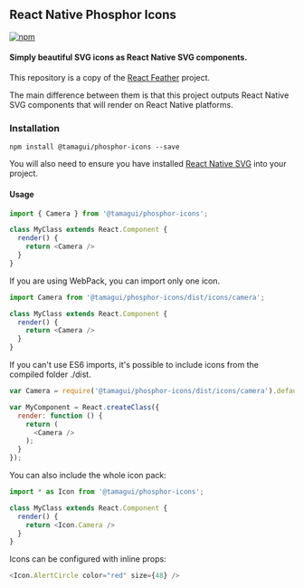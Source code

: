 ## React Native Phosphor Icons

[![npm](https://img.shields.io/npm/v/@tamagui/phosphor-icons.svg)](https://www.npmjs.com/package/@tamagui/phosphor-icons)

#### Simply beautiful SVG icons as React Native SVG components.

This repository is a copy of the [React Feather](https://github.com/colebemis/react-feather) project.

The main difference between them is that this project outputs React Native SVG components that will render on React Native platforms.

### Installation

    npm install @tamagui/phosphor-icons --save

You will also need to ensure you have installed [React Native SVG](https://github.com/react-native-community/react-native-svg) into your project.

#### Usage

```javascript
import { Camera } from '@tamagui/phosphor-icons';

class MyClass extends React.Component {
  render() {
    return <Camera />
  }
}
```

If you are using WebPack, you can import only one icon.

```javascript
import Camera from '@tamagui/phosphor-icons/dist/icons/camera';

class MyClass extends React.Component {
  render() {
    return <Camera />
  }
}
```

If you can't use ES6 imports, it's possible to include icons from the compiled folder ./dist.

```javascript
var Camera = require('@tamagui/phosphor-icons/dist/icons/camera').default;

var MyComponent = React.createClass({
  render: function () {
    return (
      <Camera />
    );
  }
});
```

You can also include the whole icon pack:

```javascript
import * as Icon from '@tamagui/phosphor-icons';

class MyClass extends React.Component {
  render() {
    return <Icon.Camera />
  }
}
```

Icons can be configured with inline props:

```javascript
<Icon.AlertCircle color="red" size={48} />
```
